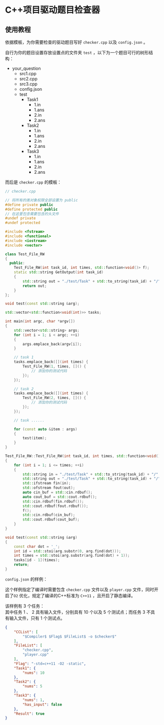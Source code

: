 ﻿# C++项目驱动题目检查器

## 使用教程

依据模板，为你需要检查的驱动题目写好 `checker.cpp` 以及 `config.json` 。 

自行为你的题目设置存放设置点的文件夹 `test` ，以下为一个题目可行的树形结构：


+ your_question
    + src1.cpp
    + src2.cpp
    + src3.cpp
    + config.json
    + test
        + Task1
            + 1.in
            + 1.ans
            + 2.in
            + 2.ans
        + Task2
            + 1.in
            + 1.ans
            + 2.in
            + 2.ans
        + Task3
            + 1.in
            + 1.ans
            + 2.in
            + 2.ans


而后是 `checker.cpp` 的模板：

```cpp
// checker.cpp

// 将所有的类对象权限全部设置为 public
#define private public
#define protected public
// 在这里包含需要包含的头文件
#undef private
#undef protected

#include <fstream>
#include <functional>
#include <iostream>
#include <vector>

class Test_File_RW
{
  public:
    Test_File_RW(int task_id, int times, std::function<void()> f);
    static std::string GetOutput(int task_id)
    {
        std::string out = "./test/Task" + std::to_string(task_id) + "/" + std::to_string(1) + ".out";
        return out;
    }
};

void test(const std::string &arg);

std::vector<std::function<void(int)>> tasks;

int main(int argc, char *argv[])
{
    std::vector<std::string> args;
    for (int i = 1; i < argc; ++i)
    {
        args.emplace_back(argv[i]);
    }

    // task 1
    tasks.emplace_back([](int times) {
        Test_File_RW(1, times, []() {
            // 添加你的测试代码
        });
    });

    // task 2
    tasks.emplace_back([](int times) {
        Test_File_RW(2, times, []() {
            // 添加你的测试代码
        });
    });

    // task ......

    for (const auto &item : args)
    {
        test(item);
    }
}

Test_File_RW::Test_File_RW(int task_id, int times, std::function<void()> f)
{
    for (int i = 1; i <= times; ++i)
    {
        std::string in = "./test/Task" + std::to_string(task_id) + "/" + std::to_string(i) + ".in";
        std::string out = "./test/Task" + std::to_string(task_id) + "/" + std::to_string(i) + ".out";
        std::ifstream fin(in);
        std::ofstream fout(out);
        auto cin_buf = std::cin.rdbuf();
        auto cout_buf = std::cout.rdbuf();
        std::cin.rdbuf(fin.rdbuf());
        std::cout.rdbuf(fout.rdbuf());
        f();
        std::cin.rdbuf(cin_buf);
        std::cout.rdbuf(cout_buf);
    }
}

void test(const std::string &arg)
{
    const char dot = '_';
    int id = std::stoi(arg.substr(0, arg.find(dot)));
    int times = std::stoi(arg.substr(arg.find(dot) + 1));
    tasks[id - 1](times);
    return;
}
```

`config.json` 的样例：  

这个样例指定了编译时需要包含 `checker.cpp` 文件以及 `player.cpp` 文件，同时开启了`O2` 优化，规定了编译的C++标准为 `C++11` ，且开启了静态编译。  

该样例有 $3$ 个任务：  
其中任务 $1$ 、 $2$ 具有输入文件，分别具有 $10$ 个以及 $5$ 个测试点；而任务 $3$ 不具有输入文件，只有 $1$ 个测试点。

```json
{
    "CCList": [
        "$Compiler$ $Flag$ $FileList$ -o $checker$"
    ],
    "FileList": [
        "checker.cpp",
        "player.cpp"
    ],
    "Flag": "-std=c++11 -O2 -static",
    "Task1": {
        "nums": 10
    },
    "Task2": {
        "nums": 5
    },
    "Task3": {
        "nums": 1,
        "has_input": false
    },
    "Result": true
}
```

